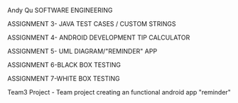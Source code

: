 Andy Qu
SOFTWARE ENGINEERING

ASSIGNMENT 3- JAVA TEST CASES / CUSTOM STRINGS

ASSIGNMENT 4- ANDROID DEVELOPMENT TIP CALCULATOR

ASSIGNMENT 5- UML DIAGRAM/"REMINDER" APP

ASSIGNMENT 6-BLACK BOX TESTING

ASSIGNMENT 7-WHITE BOX TESTING

Team3 Project - Team project creating an functional android app "reminder" 
